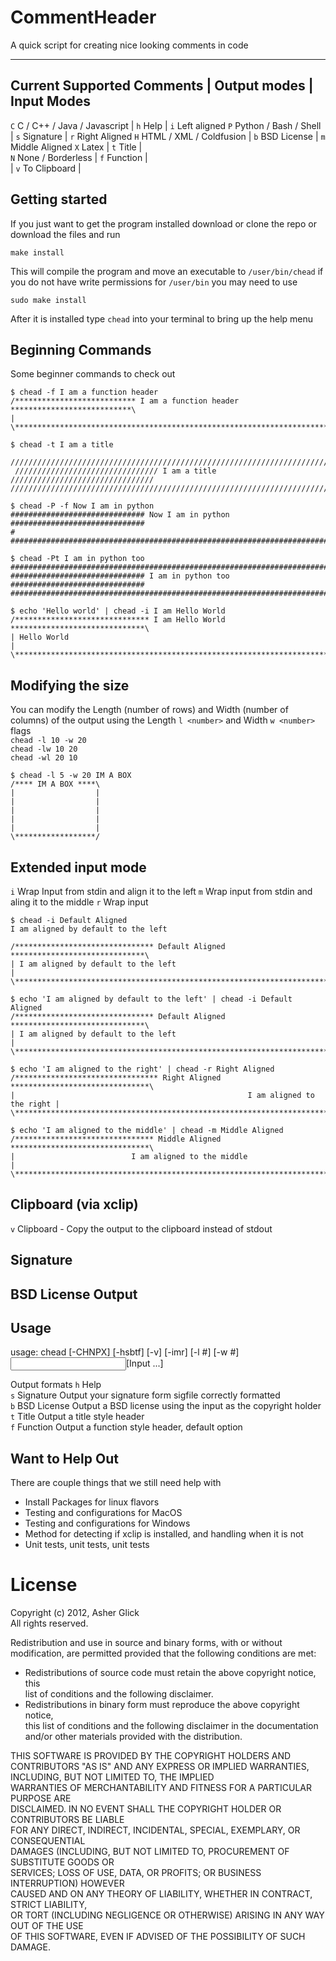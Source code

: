 CommentHeader
=============
A quick script for creating nice looking comments in code  

--------------------------------------------------------------------------------

Current Supported Comments      | Output modes       | Input Modes
---------------------------------------------------------------------------
`C` C / C++ / Java / Javascript | `h` Help           | `i` Left aligned
`P` Python / Bash / Shell       | `s` Signature      | `r` Right Aligned
`H` HTML / XML / Coldfusion     | `b` BSD License    | `m` Middle Aligned
`X` Latex                       | `t` Title          |                              
`N` None / Borderless           | `f` Function       |            
                                | `v` To Clipboard   |  


Getting started
---------------
If you just want to get the program installed download or clone the repo or download the files and run  

    make install

This will compile the program and move an executable to `/user/bin/chead`
if you do not have write permissions for `/user/bin` you may need to use

    sudo make install

After it is installed type `chead` into your terminal to bring up the help menu


Beginning Commands
------------------
Some beginner commands to check out

	$ chead -f I am a function header
    /*************************** I am a function header ***************************\
	| 
	\******************************************************************************/

	$ chead -t I am a title
      //////////////////////////////////////////////////////////////////////////////
	 //////////////////////////////// I am a title //////////////////////////////// 
	//////////////////////////////////////////////////////////////////////////////  
    
    $ chead -P -f Now I am in python
    ############################## Now I am in python ##############################
	# 
	################################################################################
    
    $ chead -Pt I am in python too
    ################################################################################
	############################## I am in python too ##############################
	################################################################################

	$ echo 'Hello world' | chead -i I am Hello World
	/****************************** I am Hello World ******************************\
	| Hello World                                                                  |
	\******************************************************************************/


Modifying the size
------------------
You can modify the Length (number of rows) and Width (number of columns) of the output using the Length `l <number>` and Width `w <number>` flags  
`chead -l 10 -w 20`  
`chead -lw 10 20`  
`chead -wl 20 10`  

	$ chead -l 5 -w 20 IM A BOX
	/**** IM A BOX ****\
	|                  |
	|                  |
	|                  |
	|                  |
	|                  |
	\******************/



Extended input mode
-------------------
`i` Wrap Input from stdin and align it to the left
`m` Wrap input from stdin and aling it to the middle
`r` Wrap input 

	$ chead -i Default Aligned
	I am aligned by default to the left

	/******************************* Default Aligned ******************************\
	| I am aligned by default to the left                                          |
	\******************************************************************************/

	$ echo 'I am aligned by default to the left' | chead -i Default Aligned
	/******************************* Default Aligned ******************************\
	| I am aligned by default to the left                                          |
	\******************************************************************************/

	$ echo 'I am aligned to the right' | chead -r Right Aligned
	/******************************** Right Aligned *******************************\
	|                                                    I am aligned to the right |
	\******************************************************************************/

	$ echo 'I am aligned to the middle' | chead -m Middle Aligned
	/******************************* Middle Aligned *******************************\
	|                          I am aligned to the middle                          |
	\******************************************************************************/

Clipboard (via xclip)
---------------------
`v`   Clipboard - Copy the output to the clipboard instead of stdout

Signature
---------

BSD License Output
------------------


Usage
------------
usage: chead [-CHNPX] [-hsbtf] [-v] [-imr] [-l #] [-w #] <Input>[Input ...] 


Output formats
`h`   Help                                                                     
`s`   Signature    Output your signature form sigfile correctly formatted      
`b`   BSD License  Output a BSD license using the input as the copyright holder
`t`   Title        Output a title style header                                 
`f`   Function     Output a function style header, default option              
 

Want to Help Out
----------------
There are couple things that we still need help with
- Install Packages for linux flavors
- Testing and configurations for MacOS
- Testing and configurations for Windows
- Method for detecting if xclip is installed, and handling when it is not
- Unit tests, unit tests, unit tests


License
=======
Copyright (c) 2012, Asher Glick                                                 
All rights reserved.                                                            
                                                                                
Redistribution and use in source and binary forms, with or without              
modification, are permitted provided that the following conditions are met:     
                                                                                
* Redistributions of source code must retain the above copyright notice, this   
  list of conditions and the following disclaimer.                              
* Redistributions in binary form must reproduce the above copyright notice,     
  this list of conditions and the following disclaimer in the documentation     
  and/or other materials provided with the distribution.                        
                                                                                
THIS SOFTWARE IS PROVIDED BY THE COPYRIGHT HOLDERS AND CONTRIBUTORS "AS IS" AND 
ANY EXPRESS OR IMPLIED WARRANTIES, INCLUDING, BUT NOT LIMITED TO, THE IMPLIED   
WARRANTIES OF MERCHANTABILITY AND FITNESS FOR A PARTICULAR PURPOSE ARE          
DISCLAIMED. IN NO EVENT SHALL THE COPYRIGHT HOLDER OR CONTRIBUTORS BE LIABLE    
FOR ANY DIRECT, INDIRECT, INCIDENTAL, SPECIAL, EXEMPLARY, OR CONSEQUENTIAL      
DAMAGES (INCLUDING, BUT NOT LIMITED TO, PROCUREMENT OF SUBSTITUTE GOODS OR      
SERVICES; LOSS OF USE, DATA, OR PROFITS; OR BUSINESS INTERRUPTION) HOWEVER      
CAUSED AND ON ANY THEORY OF LIABILITY, WHETHER IN CONTRACT, STRICT LIABILITY,   
OR TORT (INCLUDING NEGLIGENCE OR OTHERWISE) ARISING IN ANY WAY OUT OF THE USE   
OF THIS SOFTWARE, EVEN IF ADVISED OF THE POSSIBILITY OF SUCH DAMAGE.            